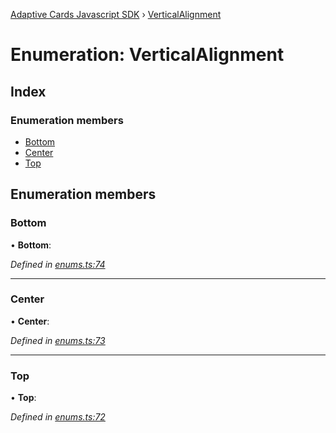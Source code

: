 [Adaptive Cards Javascript SDK](../README.md) › [VerticalAlignment](verticalalignment.md)

# Enumeration: VerticalAlignment

## Index

### Enumeration members

* [Bottom](verticalalignment.md#bottom)
* [Center](verticalalignment.md#center)
* [Top](verticalalignment.md#top)

## Enumeration members

###  Bottom

• **Bottom**:

*Defined in [enums.ts:74](https://github.com/microsoft/AdaptiveCards/blob/899191664/source/nodejs/adaptivecards/src/enums.ts#L74)*

___

###  Center

• **Center**:

*Defined in [enums.ts:73](https://github.com/microsoft/AdaptiveCards/blob/899191664/source/nodejs/adaptivecards/src/enums.ts#L73)*

___

###  Top

• **Top**:

*Defined in [enums.ts:72](https://github.com/microsoft/AdaptiveCards/blob/899191664/source/nodejs/adaptivecards/src/enums.ts#L72)*
